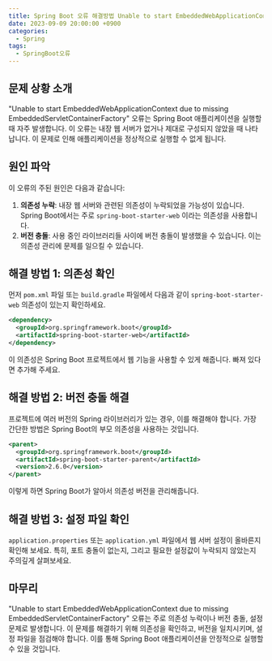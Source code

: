 ```yaml
---
title: Spring Boot 오류 해결방법 Unable to start EmbeddedWebApplicationContext due to missing EmbeddedServletContainerFactory
date: 2023-09-09 20:00:00 +0900
categories:
  - Spring
tags:
  - SpringBoot오류
---
```

## 문제 상황 소개

"Unable to start EmbeddedWebApplicationContext due to missing EmbeddedServletContainerFactory" 오류는 Spring Boot 애플리케이션을 실행할 때 자주 발생합니다. 이 오류는 내장 웹 서버가 없거나 제대로 구성되지 않았을 때 나타납니다. 이 문제로 인해 애플리케이션을 정상적으로 실행할 수 없게 됩니다.

## 원인 파악

이 오류의 주된 원인은 다음과 같습니다:

1. **의존성 누락**: 내장 웹 서버와 관련된 의존성이 누락되었을 가능성이 있습니다. Spring Boot에서는 주로 `spring-boot-starter-web` 이라는 의존성을 사용합니다.
2. **버전 충돌**: 사용 중인 라이브러리들 사이에 버전 충돌이 발생했을 수 있습니다. 이는 의존성 관리에 문제를 일으킬 수 있습니다.

## 해결 방법 1: 의존성 확인

먼저 `pom.xml` 파일 또는 `build.gradle` 파일에서 다음과 같이 `spring-boot-starter-web` 의존성이 있는지 확인하세요.

```xml
<dependency>
  <groupId>org.springframework.boot</groupId>
  <artifactId>spring-boot-starter-web</artifactId>
</dependency>
```

이 의존성은 Spring Boot 프로젝트에서 웹 기능을 사용할 수 있게 해줍니다. 빠져 있다면 추가해 주세요.

## 해결 방법 2: 버전 충돌 해결

프로젝트에 여러 버전의 Spring 라이브러리가 있는 경우, 이를 해결해야 합니다. 가장 간단한 방법은 Spring Boot의 부모 의존성을 사용하는 것입니다.

```xml
<parent>
  <groupId>org.springframework.boot</groupId>
  <artifactId>spring-boot-starter-parent</artifactId>
  <version>2.6.0</version>
</parent>
```

이렇게 하면 Spring Boot가 알아서 의존성 버전을 관리해줍니다.

## 해결 방법 3: 설정 파일 확인

`application.properties` 또는 `application.yml` 파일에서 웹 서버 설정이 올바른지 확인해 보세요. 특히, 포트 충돌이 없는지, 그리고 필요한 설정값이 누락되지 않았는지 주의깊게 살펴보세요.

## 마무리

"Unable to start EmbeddedWebApplicationContext due to missing EmbeddedServletContainerFactory" 오류는 주로 의존성 누락이나 버전 충돌, 설정 문제로 발생합니다. 이 문제를 해결하기 위해 의존성을 확인하고, 버전을 일치시키며, 설정 파일을 점검해야 합니다. 이를 통해 Spring Boot 애플리케이션을 안정적으로 실행할 수 있을 것입니다.